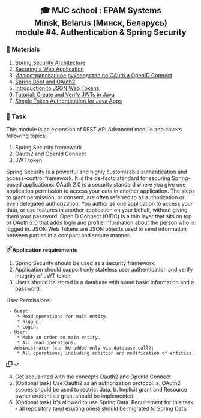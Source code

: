 <h2 align="center"> 🎓 MJC school : EPAM Systems<br/>Minsk, Belarus (Минск, Беларусь)<br/>module #4. Authentication & Spring Security</h2>

<h3>🎁 Materials</h3>
<ol dir="auto">
<li><a href="https://spring.io/guides/topicals/spring-security-architecture" rel="nofollow">Spring Security Architecture</a></li>
<li><a href="https://spring.io/guides/gs/securing-web/" rel="nofollow">Securing a Web Application</a></li>
<li><a href="https://habr.com/ru/company/flant/blog/475942/" rel="nofollow">Иллюстрированное руководство по OAuth и OpenID Connect</a></li>
<li><a href="https://spring.io/guides/tutorials/spring-boot-oauth2/" rel="nofollow">Spring Boot and OAuth2</a></li>
<li><a href="https://jwt.io/introduction/" rel="nofollow">Introduction to JSON Web Tokens</a></li>
<li><a href="https://developer.okta.com/blog/2018/10/31/jwts-with-java" rel="nofollow">Tutorial: Create and Verify JWTs in Java</a></li>
<li><a href="https://developer.okta.com/blog/2018/10/16/token-auth-for-java" rel="nofollow">Simple Token Authentication for Java Apps</a></li>
</ol>

<h3>🚀 Task</h3>
<p dir="auto">This module is an extension of REST API Advanced module and covers following topics:</p>
<ol dir="auto">
<li>Spring Security framework</li>
<li>Oauth2 and OpenId Connect</li>
<li>JWT token</li>
</ol>
<p dir="auto">Spring Security is a powerful and highly customizable authentication and access-control framework. It is the de-facto standard for securing Spring-based applications. OAuth 2.0 is a security standard where you give one application permission to access your data in another application. The steps to grant permission, or consent, are often referred to as authorization or even delegated authorization. You authorize one application to access your data, or use features in another application on your behalf, without giving them your password. OpenID Connect (OIDC) is a thin layer that sits on top of OAuth 2.0 that adds login and profile information about the person who is logged in. JSON Web Tokens are JSON objects used to send information between parties in a compact and secure manner.</p>
<h4 dir="auto"><a id="user-content-application-requirements" class="anchor" aria-hidden="true" href="#application-requirements"><svg class="octicon octicon-link" viewBox="0 0 16 16" version="1.1" width="16" height="16" aria-hidden="true"><path fill-rule="evenodd" d="M7.775 3.275a.75.75 0 001.06 1.06l1.25-1.25a2 2 0 112.83 2.83l-2.5 2.5a2 2 0 01-2.83 0 .75.75 0 00-1.06 1.06 3.5 3.5 0 004.95 0l2.5-2.5a3.5 3.5 0 00-4.95-4.95l-1.25 1.25zm-4.69 9.64a2 2 0 010-2.83l2.5-2.5a2 2 0 012.83 0 .75.75 0 001.06-1.06 3.5 3.5 0 00-4.95 0l-2.5 2.5a3.5 3.5 0 004.95 4.95l1.25-1.25a.75.75 0 00-1.06-1.06l-1.25 1.25a2 2 0 01-2.83 0z"></path></svg></a>Application requirements</h4>
<ol dir="auto">
<li>Spring Security should be used as a security framework.</li>
<li>Application should support only stateless user authentication and verify integrity of JWT token.</li>
<li>Users should be stored in a database with some basic information and a password.</li>
</ol>
<p dir="auto">User Permissions:</p>
<div class="snippet-clipboard-content position-relative overflow-auto"><pre><code> - Guest:
    * Read operations for main entity.
    * Signup.
    * Login.
 - User:
    * Make an order on main entity.
    * All read operations.
 - Administrator (can be added only via database call):
    * All operations, including addition and modification of entities.
</code></pre><div class="zeroclipboard-container position-absolute right-0 top-0">
    <clipboard-copy aria-label="Copy" class="ClipboardButton btn js-clipboard-copy m-2 p-0 tooltipped-no-delay" data-copy-feedback="Copied!" data-tooltip-direction="w" value=" - Guest:
    * Read operations for main entity.
    * Signup.
    * Login.
 - User:
    * Make an order on main entity.
    * All read operations.
 - Administrator (can be added only via database call):
    * All operations, including addition and modification of entities." tabindex="0" role="button">
      <svg aria-hidden="true" height="16" viewBox="0 0 16 16" version="1.1" width="16" data-view-component="true" class="octicon octicon-copy js-clipboard-copy-icon m-2">
    <path fill-rule="evenodd" d="M0 6.75C0 5.784.784 5 1.75 5h1.5a.75.75 0 010 1.5h-1.5a.25.25 0 00-.25.25v7.5c0 .138.112.25.25.25h7.5a.25.25 0 00.25-.25v-1.5a.75.75 0 011.5 0v1.5A1.75 1.75 0 019.25 16h-7.5A1.75 1.75 0 010 14.25v-7.5z"></path><path fill-rule="evenodd" d="M5 1.75C5 .784 5.784 0 6.75 0h7.5C15.216 0 16 .784 16 1.75v7.5A1.75 1.75 0 0114.25 11h-7.5A1.75 1.75 0 015 9.25v-7.5zm1.75-.25a.25.25 0 00-.25.25v7.5c0 .138.112.25.25.25h7.5a.25.25 0 00.25-.25v-7.5a.25.25 0 00-.25-.25h-7.5z"></path>
</svg>
      <svg aria-hidden="true" height="16" viewBox="0 0 16 16" version="1.1" width="16" data-view-component="true" class="octicon octicon-check js-clipboard-check-icon color-fg-success d-none m-2">
    <path fill-rule="evenodd" d="M13.78 4.22a.75.75 0 010 1.06l-7.25 7.25a.75.75 0 01-1.06 0L2.22 9.28a.75.75 0 011.06-1.06L6 10.94l6.72-6.72a.75.75 0 011.06 0z"></path>
</svg>
    </clipboard-copy>
  </div></div>
  <ol start="4" dir="auto">
<li>Get acquainted with the concepts Oauth2 and OpenId Connect</li>
<li>(Optional task) Use Oauth2 as an authorization protocol.
a. OAuth2 scopes should be used to restrict data.
b. Implicit grant and Resource owner credentials grant should be implemented.</li>
<li>(Optional task) It's allowed to use Spring Data. Requirement for this task - all repository (and existing ones) should be migrated to Spring Data.</li>
</ol>
